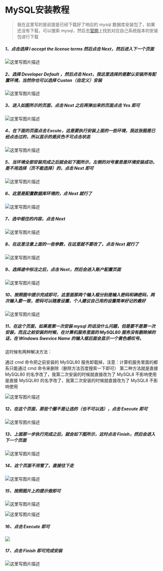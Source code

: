 # MySQL安装教程



> 我在这里写的是前提是已经下载好了响应的 mysql 数据库安装包了，如果还没有下载，可以搜索 mysql，然后去[官网](https://www.mysql.com/)上找到对应自己系统版本的安装包进行下载

##### 1、点击选择 I accept the license terms 然后点击 Next，然后进入下一个页面

 <img src="https://raw.githubusercontent.com/zjp693/Zhang_blog/main/docs/public/images/mysql80%E5%AE%89%E8%A3%85%E6%95%99%E7%A8%8B.assets/70.png" alt="这里写图片描述" />

##### 2、选择 Developer Default ，然后点击 Next，我这里选择的是默认安装所有配置环境，当然你也可以选择 Custon（自定义）安装

 ![这里写图片描述](https://raw.githubusercontent.com/zjp693/Zhang_blog/main/docs/public/images/mysql80%E5%AE%89%E8%A3%85%E6%95%99%E7%A8%8B.assets/70-16371607334805.png)

##### 3、进入如图所示的页面，点击 Next 之后再弹出来的页面点击 Yes 即可

 ![这里写图片描述](https://raw.githubusercontent.com/zjp693/Zhang_blog/main/docs/public/images/mysql80%E5%AE%89%E8%A3%85%E6%95%99%E7%A8%8B.assets/70-16371607408827.png)

##### 4、在下面的页面点击 Excute，这是要执行安装上面的一些环境，我这张图是已经点击过的，所以显示的是灰色不可点击状态

 ![这里写图片描述](https://raw.githubusercontent.com/zjp693/Zhang_blog/main/docs/public/images/mysql80%E5%AE%89%E8%A3%85%E6%95%99%E7%A8%8B.assets/70-16371607479339.png)

##### 5、当环境全部安装完成之后就会如下图所示，左侧的对号意思是环境安装成功，是不用选择（页不能选择）的，点击 Next 即可

 ![这里写图片描述](https://raw.githubusercontent.com/zjp693/Zhang_blog/main/docs/public/images/mysql80%E5%AE%89%E8%A3%85%E6%95%99%E7%A8%8B.assets/70-163716075551411.png)

##### 6、这里是配置数据库环境的，点 Next 就行了

 ![这里写图片描述](https://raw.githubusercontent.com/zjp693/Zhang_blog/main/docs/public/images/mysql80%E5%AE%89%E8%A3%85%E6%95%99%E7%A8%8B.assets/70-163716076227413.png)

##### 7、选中框住的内容，点击 Next

 ![这里写图片描述](https://raw.githubusercontent.com/zjp693/Zhang_blog/main/docs/public/images/mysql80%E5%AE%89%E8%A3%85%E6%95%99%E7%A8%8B.assets/70-163716076771515.png)

##### 8、在这里注意上面的一些参数，在这里就不要改了，点击 Next 就行了

 ![这里写图片描述](https://raw.githubusercontent.com/zjp693/Zhang_blog/main/docs/public/images/mysql80%E5%AE%89%E8%A3%85%E6%95%99%E7%A8%8B.assets/70-163716077337117.png)

##### 9、选择途中标注之后，点击 Next，然后会进入账户配置页面

 ![这里写图片描述](https://raw.githubusercontent.com/zjp693/Zhang_blog/main/docs/public/images/mysql80%E5%AE%89%E8%A3%85%E6%95%99%E7%A8%8B.assets/70-163716078058519.png)

##### 10、按照图中提示完成即可，这里面那两个输入框分别是输入密码和确密码，两次输入要一致，密码可以随意设置，个人建议自己用的设置简单好记的最好

 ![这里写图片描述](https://raw.githubusercontent.com/zjp693/Zhang_blog/main/docs/public/images/mysql80%E5%AE%89%E8%A3%85%E6%95%99%E7%A8%8B.assets/70-163716078541721.png) 

##### 11、在这个页面，如果是第一次安装 mysql 的话没什么问题，但是要不是第一次安装，而且之前安装的时候，在计算机服务里面的 MySQL80 服务没有删除掉的话，在 Windows Swevice Name 的输入框后面会显示一个黄色感叹号。

这时候有两种解决方法：

通过 cmd 命令把之前安装的 MySQL80 服务卸载掉，注意：计算机服务里面的都系只能通过 cmd 命令来删除（删除方法百度搜索一下即可）
第二种方法就是直接 MySQL80 的名字改了，我第二次安装的时候就直接改为了 MySQL8 不影响使用是直接 MySQL80 的名字改了，我第二次安装的时候就直接改为了 MySQL8 不影响使用

 ![这里写图片描述](https://raw.githubusercontent.com/zjp693/Zhang_blog/main/docs/public/images/mysql80%E5%AE%89%E8%A3%85%E6%95%99%E7%A8%8B.assets/70-163716081138823.png)

##### 12、在这个页面，那些个圈不是让选的（也不可以选），点击 Execute 即可

 ![这里写图片描述](https://raw.githubusercontent.com/zjp693/Zhang_blog/main/docs/public/images/mysql80%E5%AE%89%E8%A3%85%E6%95%99%E7%A8%8B.assets/70-163716081798825.png)

##### 13、上面那一步执行完成之后，就会如下图所示，这时点击 Finish，然后会进入下一个页面

 ![这里写图片描述](https://raw.githubusercontent.com/zjp693/Zhang_blog/main/docs/public/images/mysql80%E5%AE%89%E8%A3%85%E6%95%99%E7%A8%8B.assets/70-163716082326527.png)

##### 14、这个页面不用管了，直接往下走

 ![这里写图片描述](https://raw.githubusercontent.com/zjp693/Zhang_blog/main/docs/public/images/mysql80%E5%AE%89%E8%A3%85%E6%95%99%E7%A8%8B.assets/70-163716082923929.png)

##### 15、按照图片上的提示做即可

 ![这里写图片描述](https://raw.githubusercontent.com/zjp693/Zhang_blog/main/docs/public/images/mysql80%E5%AE%89%E8%A3%85%E6%95%99%E7%A8%8B.assets/70-163716083377231.png)

 ![这里写图片描述](https://raw.githubusercontent.com/zjp693/Zhang_blog/main/docs/public/images/mysql80%E5%AE%89%E8%A3%85%E6%95%99%E7%A8%8B.assets/70-163716083864733.png)

##### 16、点击 Execute 即可

 ![](https://raw.githubusercontent.com/zjp693/Zhang_blog/main/docs/public/images/mysql80%E5%AE%89%E8%A3%85%E6%95%99%E7%A8%8B.assets/70-163716084389835.png)

##### 17、点击 Finish 即可完成安装

 ![这里写图片描述](https://raw.githubusercontent.com/zjp693/Zhang_blog/main/docs/public/images/mysql80%E5%AE%89%E8%A3%85%E6%95%99%E7%A8%8B.assets/70-163716084867137.png)
